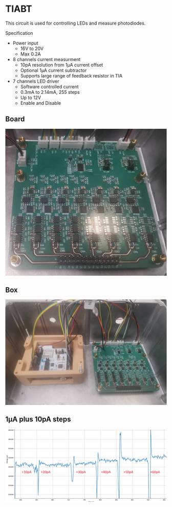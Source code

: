# TIABT

This circuit is used for controlling LEDs and measure photodiodes.

Specification
* Power input
    * 16V to 20V
    * Max 0.2A
* 8 channels current measurment
    * 10pA resolution from 1µA current offset
    * Optional 1µA current subtractor
    * Supports large range of feedback resistor in TIA
* 7 channels LED driver
    * Software controlled current
    * 0.3mA to 2.14mA, 255 steps
    * Up to 12V
    * Enable and Disable


## Board
![board](./doc/board.PNG)


## Box

![box](./doc/box.PNG)

## 1µA plus 10pA steps

![box](./doc/microamp1_plus_10pA_steps.png)

